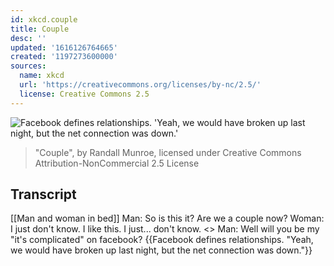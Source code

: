 ```yaml
---
id: xkcd.couple
title: Couple
desc: ''
updated: '1616126764665'
created: '1197273600000'
sources:
  name: xkcd
  url: 'https://creativecommons.org/licenses/by-nc/2.5/'
  license: Creative Commons 2.5
---
```

![Facebook defines relationships.  'Yeah, we would have broken up last night, but the net connection was down.'](https://imgs.xkcd.com/comics/couple.png)
> "Couple", by Randall Munroe, licensed under Creative Commons Attribution-NonCommercial 2.5 License

## Transcript
[[Man and woman in bed]]
Man: So is this it? Are we a couple now?
Woman: I just don't know. I like this. I just... don't know.
<<silence>>
Man: Well will you be my "it's complicated" on facebook?
{{Facebook defines relationships. "Yeah, we would have broken up last night, but the net connection was down."}}
